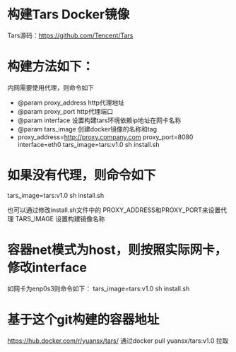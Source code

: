 # 构建Tars Docker镜像

Tars源码：https://github.com/Tencent/Tars


# 构建方法如下：
内网需要使用代理，则命令如下
- @param proxy_address http代理地址
- @param proxy_port http代理端口
- @param interface 设置构建tars环境依赖ip地址在网卡名称
- @param tars_image 创建docker镜像的名称和tag
- proxy_address=http://proxy.company.com proxy_port=8080 interface=eth0 tars_image=tars:v1.0 sh install.sh


# 如果没有代理，则命令如下
tars_image=tars:v1.0 sh install.sh


也可以通过修改install.sh文件中的
PROXY_ADDRESS和PROXY_PORT来设置代理
TARS_IMAGE 设置构建镜像名称


# 容器net模式为host，则按照实际网卡，修改interface
如网卡为enp0s3则命令如下：
tars_image=tars:v1.0  sh install.sh


# 基于这个git构建的容器地址
https://hub.docker.com/r/yuansx/tars/
通过docker pull yuansx/tars:v1.0 拉取
